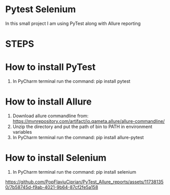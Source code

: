 # Pytest Selenium
In this small project I am using PyTest along with Allure reporting

# STEPS
# How to install PyTest
1. In PyCharm terminal run the command: pip install pytest

# How to install Allure
1. Download allure commandline from: https://mvnrepository.com/artifact/io.qameta.allure/allure-commandline/
2. Unzip the directory and put the path of bin to PATH in environment variables
3. In PyCharm terminal run the command:  pip install allure-pytest

# How to install Selenium
1. In PyCharm terminal run the command: pip install selenium

https://github.com/PopFlaviuCiprian/PyTest_Allure_reports/assets/117381350/7b58745d-f9ab-4021-9b64-87cf2fe5a158
